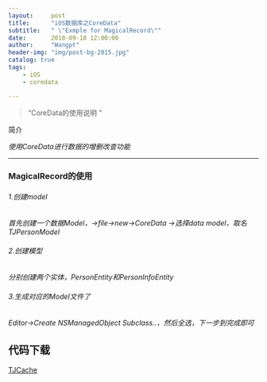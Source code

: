 ```yaml
---
layout:     post
title:      "iOS数据库之CoreData"
subtitle:   " \"Exmple for MagicalRecord\""
date:       2018-09-18 12:00:00
author:     "Wangpt"
header-img: "img/post-bg-2015.jpg"
catalog: true
tags:
    - iOS
    - coredata

---
```


> “CoreData的使用说明 ”


简介

*使用CoreData进行数据的增删改查功能*

---

### MagicalRecord的使用

###### 1.创建model
*首先创建一个数据Model，->file->new->CoreData ->选择data model，取名TJPersonModel*
###### 2.创建模型
*分别创建两个实体，PersonEntity和PersonInfoEntity*
###### 3.生成对应的Model文件了
*Editor->Create NSManagedObject  Subclass..，然后全选，下一步到完成即可*



## 代码下载

[TJCache](https://github.com/wangpt/TJCache)
